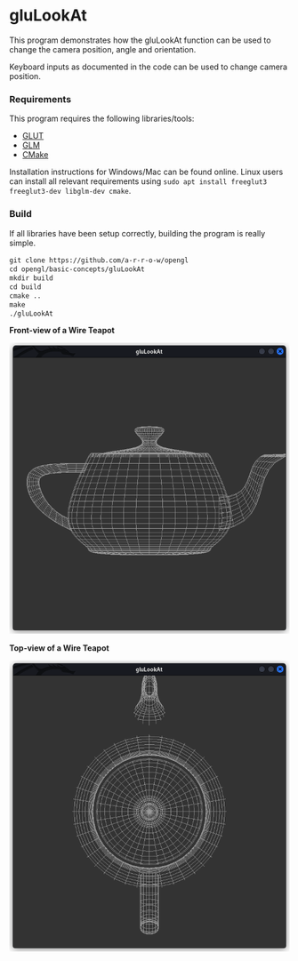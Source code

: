 # gluLookAt

This program demonstrates how the gluLookAt function can be used to change the camera position, angle and orientation.

Keyboard inputs as documented in the code can be used to change camera position.

### Requirements

This program requires the following libraries/tools:

- [GLUT](https://www.opengl.org/resources/libraries/glut/glut_downloads.php)
- [GLM](https://github.com/g-truc/glm)
- [CMake](https://cmake.org/)

Installation instructions for Windows/Mac can be found online. Linux users can install all relevant requirements using `sudo apt install freeglut3 freeglut3-dev libglm-dev cmake`.

### Build

If all libraries have been setup correctly, building the program is really simple.

```
git clone https://github.com/a-r-r-o-w/opengl
cd opengl/basic-concepts/gluLookAt
mkdir build
cd build
cmake ..
make
./gluLookAt
```

**Front-view of a Wire Teapot**

![./images/front-view.png](./images/front-view.png)

**Top-view of a Wire Teapot**

![./images/top-view.png](./images/top-view.png)
